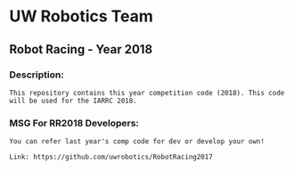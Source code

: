 # UW Robotics Team
## Robot Racing - Year 2018
                                                            
### Description:

    This repository contains this year competition code (2018). This code will be used for the IARRC 2018. 
    
### MSG For RR2018 Developers: 

    You can refer last year's comp code for dev or develop your own! 
    
    Link: https://github.com/uwrobotics/RobotRacing2017
    
    
       
    
